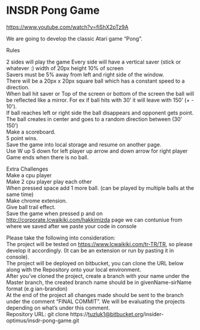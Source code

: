 # INSDR Pong Game

https://www.youtube.com/watch?v=fiShX2pTz9A

We are going to develop the classic Atari game “Pong”.

Rules

2 sides will play the game
Every side will have a vertical saver (stick or whatever :) width of 20px height 10% of screen<br>
Savers must be  5% away from left and right side of the window.<br>
There will be a 20px x 20px square ball which has a constant speed to a direction.<br>
When ball hit saver or Top of the screen or  bottom of the screen the ball will be reflected like a mirror. For ex if ball hits with 30’ it will leave with 150’ (+ - 10').<br>
If ball reaches left or right side the ball disappears and opponent gets point.<br>
The ball creates in center and goes to a random direction between (30’ 150’)<br>
Make a scoreboard. <br>
5 point wins.<br>
Save the game into local storage and resume on another page.<br>
Use W up S down for left player up arrow and down arrow for right player<br>
Game ends when there is no ball.<br>

Extra Challenges<br>
Make a cpu player<br>
Make 2 cpu player play each other<br>
When pressed space add 1 more ball. (can  be played by multiple balls at the same time) <br>
Make chrome extension.<br>
Give ball trail effect.<br>
Save the game when pressed p and on http://corporate.lcwaikiki.com/hakkimizda page we can contuniue from where we saved after we paste your code in console

Please take the following into consideration:<br>
The project will be tested on https://www.lcwaikiki.com/tr-TR/TR, so please develop it accordingly. (It can be an extension or run by pasting it in console).<br>
The project will be deployed on bitbucket, you can clone the URL below along with the Repository onto your local environment.<br>
After you’ve cloned the project, create a branch with your name under the Master branch, the created branch name should be in givenName-sirName format (e.g ian-brandon)<br>
At the end of the project all changes made should be sent to the branch under the comment “FINAL COMMIT”. We will be evaluating the projects depending on what’s under this comment.<br>
Repository URL: git clone https://tuzluk1@bitbucket.org/insider-optimus/insdr-pong-game.git<br>
